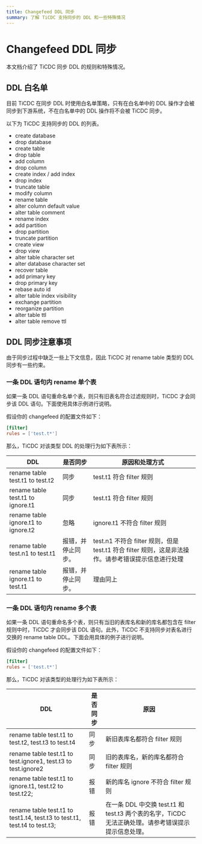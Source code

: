 ```yaml
---
title: Changefeed DDL 同步
summary: 了解 TiCDC 支持同步的 DDL 和一些特殊情况
---
```


# Changefeed DDL 同步

本文档介绍了 TiCDC 同步 DDL 的规则和特殊情况。

## DDL 白名单

目前 TiCDC 在同步 DDL 时使用白名单策略，只有在白名单中的 DDL 操作才会被同步到下游系统，不在白名单中的 DDL 操作将不会被 TiCDC 同步。

以下为 TiCDC 支持同步的 DDL 的列表。

- create database
- drop database
- create table 
- drop table 
- add column 
- drop column
- create index / add index 
- drop index 
- truncate table 
- modify column 
- rename table 
- alter column default value
- alter table comment 
- rename index 
- add partition
- drop partition 
- truncate partition 
- create view 
- drop view 
- alter table character set 
- alter database character set
- recover table 
- add primary key 
- drop primary key 
- rebase auto id
- alter table index visibility 
- exchange partition 
- reorganize partition 
- alter table ttl 
- alter table remove ttl

## DDL 同步注意事项

由于同步过程中缺乏一些上下文信息，因此 TiCDC 对 rename table 类型的 DDL 同步有一些约束。

### 一条 DDL 语句内 rename 单个表

如果一条 DDL 语句重命名单个表，则只有旧表名符合过滤规则时，TiCDC 才会同步该 DDL 语句。下面使用具体示例进行说明。

假设你的 changefeed 的配置文件如下：

```toml
[filter]
rules = ['test.t*']
```

那么，TiCDC 对该类型 DDL 的处理行为如下表所示：

| DDL | 是否同步 | 原因和处理方式 |
| --- | --- | --- |
| rename table test.t1 to test.t2 | 同步 | test.t1 符合 filter 规则 |
| rename table test.t1 to ignore.t1 | 同步 | test.t1 符合 filter 规则 |
| rename table ignore.t1 to ignore.t2 | 忽略 | ignore.t1 不符合 filter 规则 |
| rename table test.n1 to test.t1 | 报错，并停止同步。 | test.n1 不符合 filter 规则，但是 test.t1 符合 filter 规则，这是非法操作。请参考错误提示信息进行处理 |
| rename table ignore.t1 to test.t1 | 报错，并停止同步。 | 理由同上 |

### 一条 DDL 语句内 rename 多个表

如果一条 DDL 语句重命名多个表，则只有当旧的表库名和新的库名都包含在 filter 规则中时，TiCDC 才会同步该 DDL 语句。此外，TiCDC 不支持同步对表名进行交换的 rename table DDL。下面会用具体的例子进行说明。

假设你的 changefeed 的配置文件如下：

```toml
[filter]
rules = ['test.t*']
```

那么，TiCDC 对该类型的处理行为如下表所示：

| DDL | 是否同步 | 原因 |
| --- | --- | --- |
| rename table test.t1 to test.t2, test.t3 to test.t4 | 同步 | 新旧表库名都符合 filter 规则 |
| rename table test.t1 to test.ignore1, test.t3 to test.ignore2 | 同步 | 旧的表库名，新的库名都符合 filter 规则 |
| rename table test.t1 to ignore.t1, test.t2 to test.t22; | 报错 | 新的库名 ignore 不符合 filter 规则 |
| rename table test.t1 to test1.t4, test.t3 to test.t1, test.t4 to test.t3; | 报错 | 在一条 DDL 中交换 test.t1 和 test.t3 两个表的名字，TiCDC 无法正确处理。请参考错误提示提示信息处理。 |
